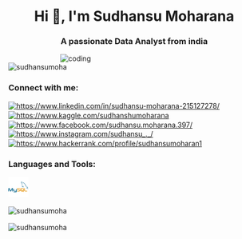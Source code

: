 <h1 align="center">Hi 👋, I'm Sudhansu Moharana</h1>
<h3 align="center">A passionate Data Analyst from india</h3>
<img align = "right"  alt  = "coding" width = "400" src ="https://cdn.dribbble.com/users/1162077/screenshots/3848914/programmer.gif">

<p align="left"> <img src="https://komarev.com/ghpvc/?username=sudhansumoha&label=Profile%20views&color=0e75b6&style=flat" alt="sudhansumoha" /> </p>

<h3 align="left">Connect with me:</h3>
<p align="left">
<a href="https://linkedin.com/in/https://www.linkedin.com/in/sudhansu-moharana-215127278/" target="blank"><img align="center" src="https://raw.githubusercontent.com/rahuldkjain/github-profile-readme-generator/master/src/images/icons/Social/linked-in-alt.svg" alt="https://www.linkedin.com/in/sudhansu-moharana-215127278/" height="30" width="40" /></a>
<a href="https://kaggle.com/https://www.kaggle.com/sudhanshumoharana" target="blank"><img align="center" src="https://raw.githubusercontent.com/rahuldkjain/github-profile-readme-generator/master/src/images/icons/Social/kaggle.svg" alt="https://www.kaggle.com/sudhanshumoharana" height="30" width="40" /></a>
<a href="https://fb.com/https://www.facebook.com/sudhansu.moharana.397/" target="blank"><img align="center" src="https://raw.githubusercontent.com/rahuldkjain/github-profile-readme-generator/master/src/images/icons/Social/facebook.svg" alt="https://www.facebook.com/sudhansu.moharana.397/" height="30" width="40" /></a>
<a href="https://instagram.com/https://www.instagram.com/sudhansu_._/" target="blank"><img align="center" src="https://raw.githubusercontent.com/rahuldkjain/github-profile-readme-generator/master/src/images/icons/Social/instagram.svg" alt="https://www.instagram.com/sudhansu_._/" height="30" width="40" /></a>
<a href="https://www.hackerrank.com/https://www.hackerrank.com/profile/sudhansumoharan1" target="blank"><img align="center" src="https://raw.githubusercontent.com/rahuldkjain/github-profile-readme-generator/master/src/images/icons/Social/hackerrank.svg" alt="https://www.hackerrank.com/profile/sudhansumoharan1" height="30" width="40" /></a>
</p>

<h3 align="left">Languages and Tools:</h3>
<p align="left"> <a href="https://www.mysql.com/" target="_blank" rel="noreferrer"> <img src="https://raw.githubusercontent.com/devicons/devicon/master/icons/mysql/mysql-original-wordmark.svg" alt="mysql" width="40" height="40"/> </a> </p>

<p><img align="center" src="https://github-readme-stats.vercel.app/api/top-langs?username=sudhansumoha&show_icons=true&locale=en&layout=compact" alt="sudhansumoha" /></p>

<p><img align="center" src="https://github-readme-streak-stats.herokuapp.com/?user=sudhansumoha&" alt="sudhansumoha" /></p>
